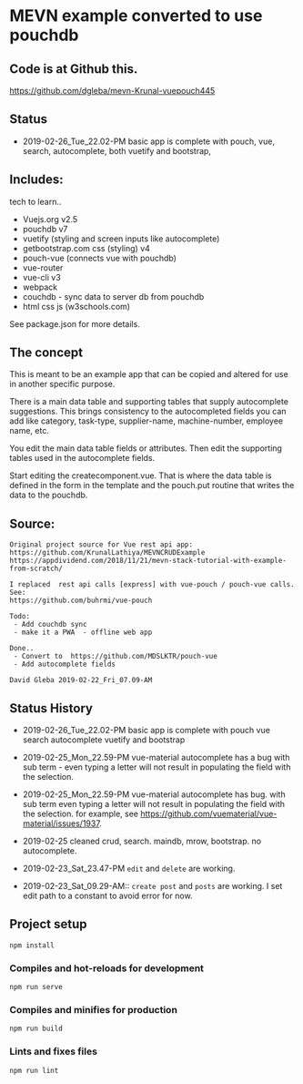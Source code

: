 # MEVN example converted to use pouchdb

## Code is at Github this.

https://github.com/dgleba/mevn-Krunal-vuepouch445

## Status

- 2019-02-26_Tue_22.02-PM basic app is complete with pouch, vue, search, autocomplete, both vuetify and bootstrap,

## Includes:

tech to learn..

- Vuejs.org v2.5
- pouchdb v7
- vuetify (styling and screen inputs like autocomplete)
- getbootstrap.com css (styling) v4
- pouch-vue (connects vue with pouchdb)
- vue-router
- vue-cli v3
- webpack
- couchdb - sync data to server db from pouchdb
- html css js (w3schools.com)

See package.json for more details.

## The concept

This is meant to be an example app that can be copied and altered for use in another specific purpose.

There is a main data table and supporting tables that supply autocomplete suggestions.
This brings consistency to the autocompleted fields you can add like category, task-type,
supplier-name, machine-number, employee name, etc.

You edit the main data table fields or attributes.
Then edit the supporting tables used in the autocomplete fields.

Start editing the createcomponent.vue.
That is where the data table is defined in the form in the template and the pouch.put
routine that writes the data to the pouchdb.

## Source:

```
Original project source for Vue rest api app: https://github.com/KrunalLathiya/MEVNCRUDExample
https://appdividend.com/2018/11/21/mevn-stack-tutorial-with-example-from-scratch/

I replaced  rest api calls [express] with vue-pouch / pouch-vue calls.
See:
https://github.com/buhrmi/vue-pouch

Todo:
 - Add couchdb sync
 - make it a PWA  - offline web app

Done..
 - Convert to  https://github.com/MDSLKTR/pouch-vue
 - Add autocomplete fields

David Gleba 2019-02-22_Fri_07.09-AM
```

## Status History

- 2019-02-26_Tue_22.02-PM basic app is complete with pouch vue search autocomplete vuetify and bootstrap

- 2019-02-25_Mon_22.59-PM vue-material autocomplete has a bug with sub term - even typing a letter will
  not result in populating the field with the selection.

- 2019-02-25_Mon_22.59-PM vue-material autocomplete has bug. with sub term even typing a letter will not result in populating the field with the selection. for example, see https://github.com/vuematerial/vue-material/issues/1937.

* 2019-02-25 cleaned crud, search. maindb, mrow, bootstrap. no autocomplete.

* 2019-02-23_Sat_23.47-PM `edit` and `delete` are working.

* 2019-02-23_Sat_09.29-AM:: `create post` and `posts` are working.
  I set edit path to a constant to avoid error for now.

## Project setup

```
npm install
```

### Compiles and hot-reloads for development

```
npm run serve
```

### Compiles and minifies for production

```
npm run build
```

### Lints and fixes files

```
npm run lint
```
